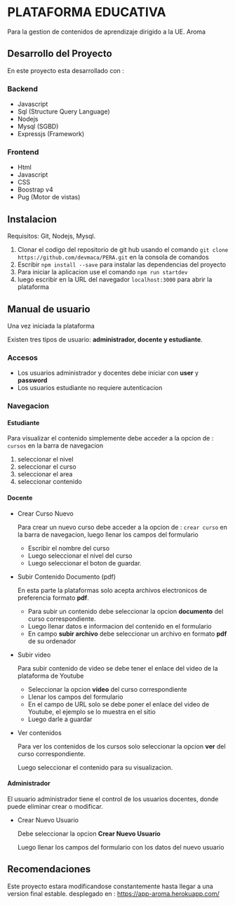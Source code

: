 # PLATAFORMA EDUCATIVA

Para la gestion de contenidos de aprendizaje dirigido a la UE. Aroma

## Desarrollo del Proyecto
En este proyecto esta desarrollado con :
### Backend
* Javascript
* Sql (Structure Query Language)
* Nodejs
* Mysql (SGBD)
* Expressjs (Framework)

### Frontend
* Html
* Javascript
* CSS
* Boostrap v4
* Pug (Motor de vistas)

## Instalacion
Requisitos:
Git, Nodejs, Mysql.

1. Clonar el codigo del repositorio de git hub usando el comando `git clone https://github.com/devmaca/PERA.git` en la consola de comandos
2. Escribir `npm install --save` para instalar las dependencias del proyecto 
3. Para iniciar la aplicacion use el comando `npm run startdev` 
4. luego escribir en la URL del navegador `localhost:3000` para abrir la plataforma

## Manual de usuario
Una vez iniciada la plataforma

Existen tres tipos de usuario: **administrador, docente y estudiante**.
### Accesos
- Los usuarios administrador y docentes debe iniciar con **user** y **password**
- Los usuarios estudiante no requiere autenticacion

### Navegacion

#### Estudiante 
Para visualizar el contenido simplemente debe acceder a la opcion de  : `cursos` en la barra de navegacion

1. seleccionar el nivel
2. seleccionar el curso
3. seleccionar el area
4. seleccionar contenido

#### Docente

- Crear Curso Nuevo

  Para crear un nuevo curso  debe acceder a la opcion de : `crear curso` en la barra de navegacion, luego llenar los campos del formulario
  - Escribir el nombre del curso
  - Luego seleccionar el nivel del curso
  - Luego seleccionar el boton de guardar.

- Subir Contenido Documento (pdf)

  En esta parte la plataformas solo acepta archivos electronicos de preferencia formato **pdf**.

  - Para subir un contenido debe seleccionar la opcion **documento** del curso correspondiente.
  - Luego llenar datos e informacion del contenido en el formulario
  - En campo **subir archivo** debe seleccionar un archivo en formato **pdf** de su ordenador
  
 - Subir video
 
   Para subir contenido de video se debe tener el enlace del video de la plataforma de Youtube
   
   -  Seleccionar la opcion **video** del curso correspondiente
   -  Llenar los campos del formulario
   -  En el campo de URL solo se debe poner el enlace del video de Youtube, el ejemplo  se lo muestra en el sitio
   -  Luego darle a guardar
  
  - Ver contenidos
  
    Para ver los contenidos de los cursos solo seleccionar la opcion **ver** del curso correspondiente.
    
    Luego seleccionar el contenido para su visualizacion.
    
    
#### Administrador
El usuario administrador tiene el control de los usuarios docentes, donde puede eliminar crear o modificar.

- Crear Nuevo Usuario
  
  Debe seleccionar la opcion **Crear Nuevo Usuario**
  
  Luego llenar los campos del formulario con los datos del nuevo usuario
  
## Recomendaciones
Este proyecto estara modificandose constantemente hasta llegar a una version final estable.
desplegado en : https://app-aroma.herokuapp.com/





